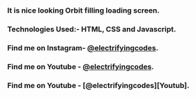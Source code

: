 ### It is nice looking Orbit filling loading screen.

### Technologies Used:- HTML, CSS and Javascript.

### Find me on Instagram- [@electrifyingcodes][Instagram].
### Find me on Youtube  - [@electrifyingcodes][Youtube].
### Find me on Youtube  - [@electrifyingcodes][Youtub].

[Instagram]: https://www.instagram.com/electrifyingcodes
[Youtube]: https://www.youtube.com/@electrifyingcodes
[Youtube]: https://www.youtube.com/@electrifyingcodes
